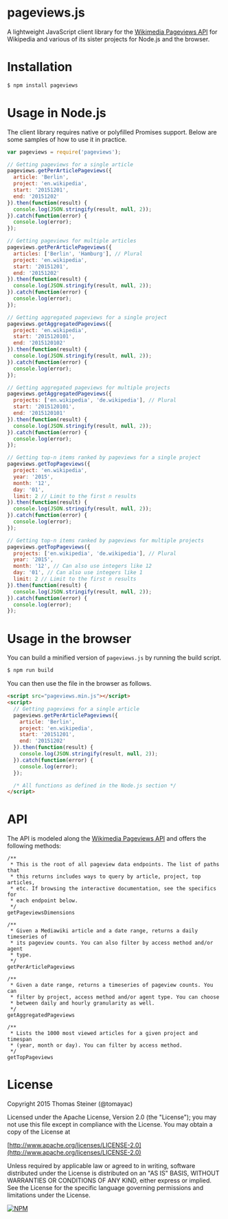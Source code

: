 # pageviews.js

A lightweight JavaScript client library for the [Wikimedia Pageviews API](https://wikimedia.org/api/rest_v1/?doc#!/Pageviews_data) for Wikipedia and various of its sister projects for Node.js and the browser.

# Installation

```bash
$ npm install pageviews
```

# Usage in Node.js

The client library requires native or polyfilled Promises support.
Below are some samples of how to use it in practice.

```javascript
var pageviews = require('pageviews');

// Getting pageviews for a single article
pageviews.getPerArticlePageviews({
  article: 'Berlin',
  project: 'en.wikipedia',
  start: '20151201',
  end: '20151202'
}).then(function(result) {
  console.log(JSON.stringify(result, null, 2));
}).catch(function(error) {
  console.log(error);
});

// Getting pageviews for multiple articles
pageviews.getPerArticlePageviews({
  articles: ['Berlin', 'Hamburg'], // Plural
  project: 'en.wikipedia',
  start: '20151201',
  end: '20151202'
}).then(function(result) {
  console.log(JSON.stringify(result, null, 2));
}).catch(function(error) {
  console.log(error);
});

// Getting aggregated pageviews for a single project
pageviews.getAggregatedPageviews({
  project: 'en.wikipedia',
  start: '2015120101',
  end: '2015120102'
}).then(function(result) {
  console.log(JSON.stringify(result, null, 2));
}).catch(function(error) {
  console.log(error);
});

// Getting aggregated pageviews for multiple projects
pageviews.getAggregatedPageviews({
  projects: ['en.wikipedia', 'de.wikipedia'], // Plural
  start: '2015120101',
  end: '2015120101'
}).then(function(result) {
  console.log(JSON.stringify(result, null, 2));
}).catch(function(error) {
  console.log(error);
});

// Getting top-n items ranked by pageviews for a single project
pageviews.getTopPageviews({
  project: 'en.wikipedia',
  year: '2015',
  month: '12',
  day: '01',
  limit: 2 // Limit to the first n results
}).then(function(result) {
  console.log(JSON.stringify(result, null, 2));
}).catch(function(error) {
  console.log(error);
});

// Getting top-n items ranked by pageviews for multiple projects
pageviews.getTopPageviews({
  projects: ['en.wikipedia', 'de.wikipedia'], // Plural
  year: '2015',
  month: '12', // Can also use integers like 12
  day: '01', // Can also use integers like 1
  limit: 2 // Limit to the first n results
}).then(function(result) {
  console.log(JSON.stringify(result, null, 2));
}).catch(function(error) {
  console.log(error);
});
```

# Usage in the browser

You can build a minified version of ```pageviews.js``` by running the build script.

```bash
$ npm run build
```

You can then use the file in the browser as follows.

```html
<script src="pageviews.min.js"></script>
<script>
  // Getting pageviews for a single article
  pageviews.getPerArticlePageviews({
    article: 'Berlin',
    project: 'en.wikipedia',
    start: '20151201',
    end: '20151202'
  }).then(function(result) {
    console.log(JSON.stringify(result, null, 2));
  }).catch(function(error) {
    console.log(error);
  });

  /* All functions as defined in the Node.js section */
</script>
```

# API

The API is modeled along the [Wikimedia Pageviews API](https://wikimedia.org/api/rest_v1/?doc#!/Pageviews_data)
and offers the following methods:
```
/**
 * This is the root of all pageview data endpoints. The list of paths that
 * this returns includes ways to query by article, project, top articles,
 * etc. If browsing the interactive documentation, see the specifics for
 * each endpoint below.
 */
getPageviewsDimensions

/**
 * Given a Mediawiki article and a date range, returns a daily timeseries of
 * its pageview counts. You can also filter by access method and/or agent
 * type.
 */
getPerArticlePageviews

/**
 * Given a date range, returns a timeseries of pageview counts. You can
 * filter by project, access method and/or agent type. You can choose
 * between daily and hourly granularity as well.
 */
getAggregatedPageviews

/**
 * Lists the 1000 most viewed articles for a given project and timespan
 * (year, month or day). You can filter by access method.
 */
getTopPageviews
```

# License
Copyright 2015 Thomas Steiner (@tomayac)

Licensed under the Apache License, Version 2.0 (the "License");
you may not use this file except in compliance with the License.
You may obtain a copy of the License at

[http://www.apache.org/licenses/LICENSE-2.0](http://www.apache.org/licenses/LICENSE-2.0)

Unless required by applicable law or agreed to in writing, software
distributed under the License is distributed on an "AS IS" BASIS,
WITHOUT WARRANTIES OR CONDITIONS OF ANY KIND, either express or implied.
See the License for the specific language governing permissions and
limitations under the License.

[![NPM](https://nodei.co/npm/pageviews.png?downloads=true)](https://nodei.co/npm/pageviews/)
